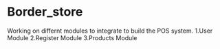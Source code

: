 # Border_store
Working on differnt modules to integrate to build the POS system.
1.User Module
2.Register Module
3.Products Module

